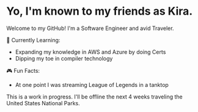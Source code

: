 # Yo, I'm known to my friends as Kira.
Welcome to my GitHub! I'm a Software Engineer and avid Traveler.

🌱 Currently Learning:
- Expanding my knowledge in AWS and Azure by doing Certs
- Dipping my toe in compiler technology

🎮 Fun Facts:
- At one point I was streaming League of Legends in a tanktop

This is a work in progress. I'll be offline the next 4 weeks traveling the United States National Parks.
